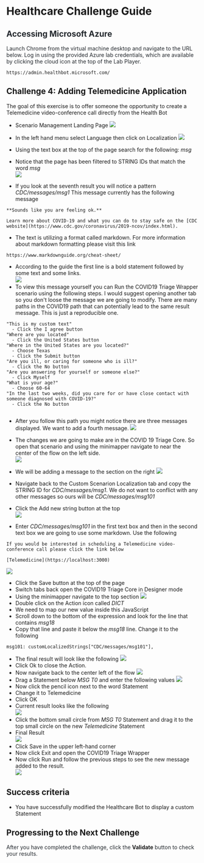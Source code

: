 # Healthcare Challenge Guide


## <span class="colour" style="color:rgb(36, 41, 46)">Accessing Microsoft Azure</span>

<span class="colour" style="color:rgb(36, 41, 46)">Launch Chrome from the virtual machine desktop and navigate to the URL below. Log in using the provided Azure lab credentials, which are available by clicking the cloud icon at the top of the Lab Player.</span>
<span class="colour" style="color:rgb(36, 41, 46)"></span>

```
https://admin.healthbot.microsoft.com/
```

## Challenge 4: Adding Telemedicine Application
The goal of this exercise is to offer someone the opportunity to create a Telemedicine video-conference call directly from the Health Bot    
* Scenario Management Landing Page
![](images/scenariomgmt2.png)  
* In the left hand menu select Language then click on Localization
![](images/customscenario.png)  
* Using the text box at the top of the page search for the following: *msg*  
* Notice that the page has been filtered to STRING IDs that match the word *msg*  
![](images/msgfilter.png) 

* If you look at the seventh result you will notice a pattern *CDC/messages/msg1* This message currently has the following message  
```  
**Sounds like you are feeling ok.**  

Learn more about COVID-19 and what you can do to stay safe on the [CDC website](https://www.cdc.gov/coronavirus/2019-ncov/index.html).
```
* The text is utilizing a format called markdown. For more information about markdown formatting please visit this link
```
https://www.markdownguide.org/cheat-sheet/
```
* According to the guide the first line is a bold statement followed by some text and some links.  
![](images/feelingok.png)
* To view this message yourself you can Run the COVID19 Triage Wrapper scenario using the following steps. I would suggest opening another tab so you don't loose the message we are going to modify. There are many paths in the COVID19 path that can potentially lead to the same result message. This is just a reproducible one.  
```
"This is my custom text"
  - Click the I agree button
"Where are you located"
  - Click the United States button
"Where in the United States are you located?"
  - Choose Texas
  - Click the Submit button
"Are you ill, or caring for someone who is ill?"
  - Click the No button
"Are you answering for yourself or someone else?"
  - Click Myself
"What is your age?"
  - Choose 60-64
"In the last two weeks, did you care for or have close contact with someone diagnosed with COVID-19?"
  - Click the No button
  
```
* After you follow this path you might notice there are three messages displayed. We want to add a fourth message.
![](images/3messages.png)

* The changes we are going to make are in the COVID 19 Triage Core. So open that scenario and using the minimapper navigate to near the center of the flow on the left side.  
![](images/minimap.png)  
* We will be adding a message to the section on the right
![](images/right-secion.png)   
* Navigate back to the Custom Scenarion Localization tab and copy the STRING ID for *CDC/messages/msg1*. We do not want to conflict with any other messages so ours will be *CDC/messages/msg101*
* Click the Add new string button at the top  
![](images/addnewstring.png)  
* Enter *CDC/messages/msg101* in the first text box and then in the second text box we are going to use some markdown. Use the following 
```
If you would be interested in scheduling a Telemedicine video-conference call please click the link below  

[Telemedicine](https://localhost:3000)
```  
![](images/clicksave.png)
* Click the Save button at the top of the page
* Switch tabs back open the COVID19 Triage Core in Designer mode
* Using the minimapper navigate to the top section
![](images/minimapper2.png)  
* Double click on the Action icon called *DICT*  
* We need to map our new value inside this JavaScript
* Scroll down to the bottom of the expression and look for the line that contains *msg18*
* Copy that line and paste it below the *msg18* line. Change it to the following  
```
msg101: customLocalizedStrings["CDC/messages/msg101"],
```
* The final result will look like the following
![](images/101message.png)  
* Click Ok to close the Action.
* Now navigate back to the center left of the flow
![](images/minimap.png) 
* Drag a Statement below *MSG T0* and enter the following values
![](images/statement.png)
* Now click the pencil icon next to the word Statement
* Change it to Telemedicine
* Click OK
* Current result looks like the following  
![](images/telemed1.png) 
* Click the bottom small circle from *MSG T0* Statement and drag it to the top small circle on the new *Telemedicine* Statement
* Final Result  
![](images/finalresult.png)
* Click Save in the upper left-hand corner
* Now click Exit and open the COVID19 Triage Wrapper
* Now click Run and follow the previous steps to see the new message added to the result.  
![](images/4messages.png)





## Success criteria

* You have successfully modified the Healthcare Bot to display a custom Statement

## Progressing to the Next Challenge

<span class="colour" style="color:rgb(36, 41, 46)">After you have completed the challenge, click the </span>**Validate**<span class="colour" style="color:rgb(36, 41, 46)"> button to check your results.</span>
